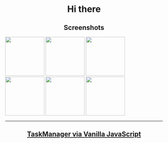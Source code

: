 <h1 align="center">Hi there</h1>
<h2 align="center">Screenshots</h2>
<p>
<img style="width: 125px" src="https://scontent.cdninstagram.com/v/t51.29350-15/261490509_1076377286236503_2270473075796069498_n.jpg?stp=dst-jpg_e35&efg=eyJ2ZW5jb2RlX3RhZyI6ImltYWdlX3VybGdlbi4xMDgweDgxMC5zZHIuZjI5MzUwIn0&_nc_ht=scontent.cdninstagram.com&_nc_cat=103&_nc_ohc=H9rISv9P7V8Q7kNvgFumehd&edm=APs17CUBAAAA&ccb=7-5&ig_cache_key=MjcxNzIyODg5NDc4NzE4NTc2Mw%3D%3D.2-ccb7-5&oh=00_AYAny5V8IyBDc2CyXHsXWgzp4t1tRK8z-Bqzcx4Fi_Tp3Q&oe=66454ADB&_nc_sid=10d13b" />
<img style="width: 125px" src="https://scontent.cdninstagram.com/v/t51.29350-15/261404873_614065083050027_3444040479651929095_n.jpg?stp=dst-jpg_e35&efg=eyJ2ZW5jb2RlX3RhZyI6ImltYWdlX3VybGdlbi4xMDgweDgxMC5zZHIuZjI5MzUwIn0&_nc_ht=scontent.cdninstagram.com&_nc_cat=111&_nc_ohc=4cygBsB9ZboQ7kNvgHhTzzd&edm=APs17CUBAAAA&ccb=7-5&ig_cache_key=MjcxNzIyODg5NDc2MTgzMzMxNQ%3D%3D.2-ccb7-5&oh=00_AYDUaxZPg2HRMmXMnQckZSZt6nuvkRzJ6FZSOrb7p0HTBw&oe=66455EB8&_nc_sid=10d13b" />
<img style="width: 125px" src="https://scontent.cdninstagram.com/v/t51.29350-15/261171316_3064168867156082_8125966520670728827_n.jpg?stp=dst-jpg_e35&efg=eyJ2ZW5jb2RlX3RhZyI6ImltYWdlX3VybGdlbi4xMDgweDgxMC5zZHIuZjI5MzUwIn0&_nc_ht=scontent.cdninstagram.com&_nc_cat=102&_nc_ohc=GoeGlMFPg4AQ7kNvgH-6f_9&edm=APs17CUBAAAA&ccb=7-5&ig_cache_key=MjcxNzIyODg5NDc3MDM3OTU5Mw%3D%3D.2-ccb7-5&oh=00_AYBajtq4ZgVjr5AXIbM7TJC-PstJXHfezs20lrJDaJ_KtQ&oe=66454BDB&_nc_sid=10d13b" />
<img style="width: 125px" src="https://scontent.cdninstagram.com/v/t51.29350-15/262212277_1314583535649860_6442277151022128368_n.jpg?stp=dst-jpg_e35&efg=eyJ2ZW5jb2RlX3RhZyI6ImltYWdlX3VybGdlbi4xMDgweDgxMC5zZHIuZjI5MzUwIn0&_nc_ht=scontent.cdninstagram.com&_nc_cat=108&_nc_ohc=WZY2nc2Iam0Q7kNvgEa2stF&edm=APs17CUBAAAA&ccb=7-5&ig_cache_key=MjcxNzIyODg5NDc3ODYwMDAwNQ%3D%3D.2-ccb7-5&oh=00_AYC3Ybtawfv_8YUozE0qQIGl4wPmhI-s9naR9_NRGdiC7g&oe=66455870&_nc_sid=10d13b" />
<img style="width: 125px" src="https://scontent.cdninstagram.com/v/t51.29350-15/261479410_599054061300488_199891472294120772_n.jpg?stp=dst-jpg_e35&efg=eyJ2ZW5jb2RlX3RhZyI6ImltYWdlX3VybGdlbi4xMDgweDgxMC5zZHIuZjI5MzUwIn0&_nc_ht=scontent.cdninstagram.com&_nc_cat=108&_nc_ohc=2chzfWulNhYQ7kNvgH7c8jw&edm=APs17CUBAAAA&ccb=7-5&ig_cache_key=MjcxNzIyODg5NDc5NTQzMTA4NQ%3D%3D.2-ccb7-5&oh=00_AYCpja-EbFPZjdhgcYsAm2M9dDxkdqaOh1bsBh9E0wC9cw&oe=6645350D&_nc_sid=10d13b" />
<img style="width: 125px" src=https://scontent.cdninstagram.com/v/t51.29350-15/261530682_1281900758900610_5562831925987573267_n.jpg?stp=dst-jpg_e35&efg=eyJ2ZW5jb2RlX3RhZyI6ImltYWdlX3VybGdlbi4xMDgweDgxMC5zZHIuZjI5MzUwIn0&_nc_ht=scontent.cdninstagram.com&_nc_cat=106&_nc_ohc=OrfzbSh8kiEQ7kNvgHvpoTg&edm=APs17CUBAAAA&ccb=7-5&ig_cache_key=MjcxNzIyODg5NDk3MTU1NDI5MA%3D%3D.2-ccb7-5&oh=00_AYAf0HARt8yZsrhw5BAwT5bBXtCxki7XFV8QAh_oZEiMaQ&oe=664557E7&_nc_sid=10d13b" />
</p>


<hr />
<h2 target="_blank" align="center"><a href="https://task-manager-vanilla-js.web.app//">TaskManager via Vanilla JavaScript</a></h2>

